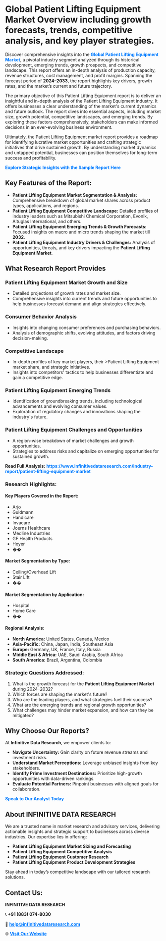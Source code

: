 <h1>Global Patient Lifting Equipment Market Overview including growth forecasts, trends, competitive analysis, and key player strategies.</h1>
<p>
Discover comprehensive insights into the 
<a href="https://www.infinitivedataresearch.com/industry-report/patient-lifting-equipment-market" rel="dofollow" style="color: #007BFF; text-decoration: none;"><strong>Global Patient Lifting Equipment Market</strong></a>, a pivotal industry segment analyzed through its historical development, emerging trends, growth prospects, and competitive landscape. This report offers an in-depth analysis of production capacity, revenue structures, cost management, and profit margins. Spanning the forecast period of <strong>2024–2033</strong>, the report highlights key drivers, growth rates, and the market’s current and future trajectory.
</p>
<p>
The primary objective of this Patient Lifting Equipment report is to deliver an insightful and in-depth analysis of the Patient Lifting Equipment industry. It offers businesses a clear understanding of the market's current dynamics and future outlook. The report dives into essential aspects, including market size, growth potential, competitive landscapes, and emerging trends. By exploring these factors comprehensively, stakeholders can make informed decisions in an ever-evolving business environment.
</p>
<p>
Ultimately, the Patient Lifting Equipment market report provides a roadmap for identifying lucrative market opportunities and crafting strategic initiatives that drive sustained growth. By understanding market dynamics and untapped potential, businesses can position themselves for long-term success and profitability.
</p>
<p>
<a href="https://www.infinitivedataresearch.com/request-sample/reportId=109926" style="color: #007BFF; text-decoration: none;"><strong>Explore Strategic Insights with the Sample Report Here</strong></a>
</p>

<h2>Key Features of the Report:</h2>
<ul>
<li><strong>Patient Lifting Equipment Market Segmentation & Analysis:</strong> Comprehensive breakdown of global market shares across product types, applications, and regions.</li>
<li><strong>Patient Lifting Equipment Competitive Landscape:</strong> Detailed profiles of industry leaders such as Mitsubishi Chemical Corporation, Evonik, Altuglas International, and others.</li>
<li><strong>Patient Lifting Equipment Emerging Trends & Growth Forecasts:</strong> Focused insights on macro and micro trends shaping the market till <strong>2032</strong>.</li>
<li><strong>Patient Lifting Equipment Industry Drivers & Challenges:</strong> Analysis of opportunities, threats, and key drivers impacting the <strong>Patient Lifting Equipment Market</strong>.</li>
</ul>

<h2>What Research Report Provides</h2>
<h3>Patient Lifting Equipment Market Growth and Size</h3>
<ul>
<li>Detailed projections of growth rates and market size.</li>
<li>Comprehensive insights into current trends and future opportunities to help businesses forecast demand and align strategies effectively.</li>
</ul>

<h3>Consumer Behavior Analysis</h3>
<ul>
<li>Insights into changing consumer preferences and purchasing behaviors.</li>
<li>Analysis of demographic shifts, evolving attitudes, and factors driving decision-making.</li>
</ul>

<h3>Competitive Landscape</h3>
<ul>
<li>In-depth profiles of key market players, their >Patient Lifting Equipment market share, and strategic initiatives.</li>
<li>Insights into competitors' tactics to help businesses differentiate and gain a competitive edge.</li>
</ul>

<h3>Patient Lifting Equipment Emerging Trends</h3>
<ul>
<li>Identification of groundbreaking trends, including technological advancements and evolving consumer values.</li>
<li>Exploration of regulatory changes and innovations shaping the industry's future.</li>
</ul>

<h3>Patient Lifting Equipment Challenges and Opportunities</h3>
<ul>
<li>A region-wise breakdown of market challenges and growth opportunities.</li>
<li>Strategies to address risks and capitalize on emerging opportunities for sustained growth.</li>
</ul>
<p><strong>Read Full Analysis:</strong> <a href="https://www.infinitivedataresearch.com/industry-report/patient-lifting-equipment-market" rel="dofollow" style="color: #007BFF; text-decoration: none;"><strong>https://www.infinitivedataresearch.com/industry-report/patient-lifting-equipment-market</strong></a></p>
<h3>Research Highlights:</h3>
<h4>Key Players Covered in the Report:</h4>
<ul><li>Arjo</li><li>Guldmann</li><li>Handicare</li><li>Invacare</li><li>Joerns Healthcare</li><li>Medline Industries</li><li>GF Health Products</li><li>Hoyer</li><li>��</li></ul>
<h4>Market Segmentation by Type:</h4>
<ul><li>Ceiling/Overhead Lift</li><li>Stair Lift</li><li>��</li></ul>
<h4>Market Segmentation by Application:</h4>
<ul><li>Hospital</li><li>Home Care</li><li>��</li></ul>

<h4>Regional Analysis:</h4>
<ul>
<li><strong>North America:</strong> United States, Canada, Mexico</li>
<li><strong>Asia-Pacific:</strong> China, Japan, India, Southeast Asia</li>
<li><strong>Europe:</strong> Germany, UK, France, Italy, Russia</li>
<li><strong>Middle East & Africa:</strong> UAE, Saudi Arabia, South Africa</li>
<li><strong>South America:</strong> Brazil, Argentina, Colombia</li>
</ul>

<h3>Strategic Questions Addressed:</h3>
<ol>
<li>What is the growth forecast for the <strong>Patient Lifting Equipment Market</strong> during 2024–2032?</li>
<li>Which forces are shaping the market's future?</li>
<li>Who are the leading players, and what strategies fuel their success?</li>
<li>What are the emerging trends and regional growth opportunities?</li>
<li>What challenges may hinder market expansion, and how can they be mitigated?</li>
</ol>

<h2>Why Choose Our Reports?</h2>
<p>At <strong>Infinitive Data Research</strong>, we empower clients to:</p>
<ul>
<li><strong>Navigate Uncertainty:</strong> Gain clarity on future revenue streams and investment risks.</li>
<li><strong>Understand Market Perceptions:</strong> Leverage unbiased insights from key stakeholders.</li>
<li><strong>Identify Prime Investment Destinations:</strong> Prioritize high-growth opportunities with data-driven rankings.</li>
<li><strong>Evaluate Potential Partners:</strong> Pinpoint businesses with aligned goals for collaboration.</li>
</ul>
<p><a href="https://www.infinitivedataresearch.com/industry-report/patient-lifting-equipment-market" rel="dofollow" style="color: #007BFF; text-decoration: none;"><strong>Speak to Our Analyst Today</strong></a></p>

<h2>About INFINITIVE DATA RESEARCH</h2>
<p>We are a trusted name in market research and advisory services, delivering actionable insights and strategic support to businesses across diverse industries. Our expertise lies in offering:</p>
<ul>
<li><strong>Patient Lifting Equipment Market Sizing and Forecasting</strong></li>
<li><strong>Patient Lifting Equipment Competitive Analysis</strong></li>
<li><strong>Patient Lifting Equipment Customer Research</strong></li>
<li><strong>Patient Lifting Equipment Product Development Strategies</strong></li>
</ul>
<p>Stay ahead in today’s competitive landscape with our tailored research solutions.</p>

<h2>Contact Us:</h2>
<p><strong>INFINITIVE DATA RESEARCH</strong></p>
<p>📞 <strong>+91 (883) 074-8030</strong></p>
<p>📧 <strong><a href="mailto:help@infinitivedataresearch.com" style="color: #007BFF;">help@infinitivedataresearch.com</a></strong></p>
<p>🌐 <strong><a href="https://www.infinitivedataresearch.com" rel="dofollow" style="color: #007BFF;">Visit Our Website</a></strong></p>